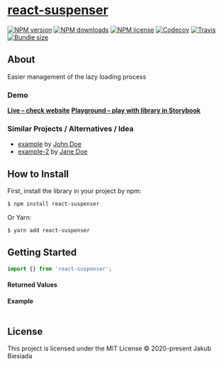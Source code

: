 # [react-suspenser](https://github.com/JB1905/react-suspenser)

[![NPM version](http://img.shields.io/npm/v/react-suspenser?style=flat-square)](https://www.npmjs.com/package/react-suspenser)
[![NPM downloads](http://img.shields.io/npm/dm/react-suspenser?style=flat-square)](https://www.npmjs.com/package/react-suspenser)
[![NPM license](https://img.shields.io/npm/l/react-suspenser?style=flat-square)](https://www.npmjs.com/package/react-suspenser)
[![Codecov](https://img.shields.io/codecov/c/github/JB1905/react-suspenser?style=flat-square)](https://codecov.io/gh/JB1905/react-suspenser)
[![Travis](https://img.shields.io/travis/JB1905/react-suspenser/master?style=flat-square)](https://travis-ci.org/JB1905/react-suspenser)
[![Bundle size](https://img.shields.io/bundlephobia/min/react-suspenser?style=flat-square)](https://bundlephobia.com/result?p=react-suspenser)

## About

Easier management of the lazy loading process

### Demo

**[Live – check website](#)**
**[Playground – play with library in Storybook](#)**

### Similar Projects / Alternatives / Idea

- [example](#) by [John Doe](#)
- [example-2](#) by [Jane Doe](#)

## How to Install

First, install the library in your project by npm:

```sh
$ npm install react-suspenser
```

Or Yarn:

```sh
$ yarn add react-suspenser
```

## Getting Started

<!-- **• Import hook in React application file:** -->

```js
import {} from 'react-suspenser';
```

#### Returned Values

#### Example

```js

```

## License

This project is licensed under the MIT License © 2020-present Jakub Biesiada
